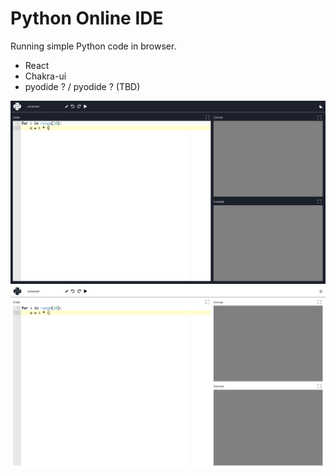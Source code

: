 # Python Online IDE

Running simple Python code in browser.

- React
- Chakra-ui
- pyodide ? / pyodide ? (TBD)

![](./public/react-python-ide1.png)
![](public/react-python-ide2.png)
